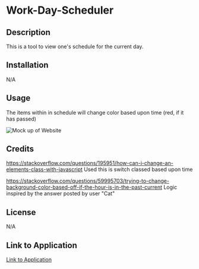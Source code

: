 # Work-Day-Scheduler

## Description
This is a tool to view one's schedule for the current day.
## Installation 
N/A

## Usage
The items within in schedule will change color based upon time (red, if it has passed)

![Mock up of Website](./assets/images/mock-up.png)
## Credits
https://stackoverflow.com/questions/195951/how-can-i-change-an-elements-class-with-javascript
Used this is switch classed based upon time

https://stackoverflow.com/questions/59995703/trying-to-change-background-color-based-off-if-the-hour-is-in-the-past-current
Logic inspired by the answer posted by user "Cat"

## License
N/A

## Link to Application
[Link to Application](https://cgordon5025.github.io/Work-Day-Scheduler/)